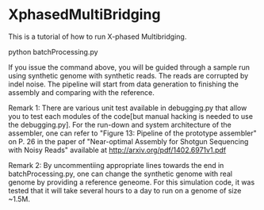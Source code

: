 XphasedMultiBridging
====================

This is a tutorial of how to run X-phased Multibridging. 

python batchProcessing.py 

If you issue the command above, you will be guided through a sample run using synthetic genome with synthetic reads. The reads are corrupted by indel noise. The pipeline will start from data generation to finishing the assembly and comparing with the reference.

Remark 1: There are various unit test available in debugging.py that allow you to test each modules of the code[but manual hacking is needed to use the debugging.py]. For the run-down and system architecture of the assembler, one can refer to "Figure 13: Pipeline of the prototype assembler" on P. 26 in the paper of "Near-optimal Assembly for Shotgun Sequencing with Noisy Reads" available at http://arxiv.org/pdf/1402.6971v1.pdf

Remark 2: By uncommentiing appropriate lines towards the end in batchProcessing.py, one can change the synthetic genome with real genome by providing a reference geneome. For this simulation code, it was tested that it will take several hours to a day to run on a genome of size ~1.5M. 
